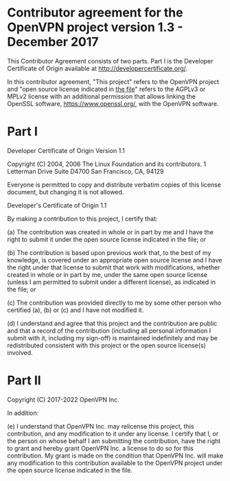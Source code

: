 Contributor agreement for the OpenVPN project version 1.3 - December 2017
=========================================================================

This Contributor Agreement consists of two parts. Part I is the
Developer Certificate of Origin available at
<http://developercertificate.org/>.

In this contributor agreement, \"This project\" refers to the OpenVPN
project and \"open source license indicated in [the file](LICENSE.rst)\"
refers to the AGPLv3 or MPLv2 license with an additional permission that
allows linking the OpenSSL software, <https://www.openssl.org/>, with
the OpenVPN software.

Part I
======

Developer Certificate of Origin Version 1.1

Copyright (C) 2004, 2006 The Linux Foundation and its contributors. 1
Letterman Drive Suite D4700 San Francisco, CA, 94129

Everyone is permitted to copy and distribute verbatim copies of this
license document, but changing it is not allowed.

Developer\'s Certificate of Origin 1.1

By making a contribution to this project, I certify that:

\(a\) The contribution was created in whole or in part by me and I have
the right to submit it under the open source license indicated in the
file; or

\(b\) The contribution is based upon previous work that, to the best of
my knowledge, is covered under an appropriate open source license and I
have the right under that license to submit that work with
modifications, whether created in whole or in part by me, under the same
open source license (unless I am permitted to submit under a different
license), as indicated in the file; or

\(c\) The contribution was provided directly to me by some other person
who certified (a), (b) or (c) and I have not modified it.

\(d\) I understand and agree that this project and the contribution are
public and that a record of the contribution (including all personal
information I submit with it, including my sign-off) is maintained
indefinitely and may be redistributed consistent with this project or
the open source license(s) involved.

Part II
=======

Copyright (C) 2017-2022 OpenVPN Inc.

In addition:

\(e\) I understand that OpenVPN Inc. may relicense this project, this
contribution, and any modification to it under any license. I certify
that I, or the person on whose behalf I am submitting the contribution,
have the right to grant and hereby grant OpenVPN Inc. a license to do so
for this contribution. My grant is made on the condition that OpenVPN
Inc. will make any modification to this contribution available to the
OpenVPN project under the open source license indicated in the file.
